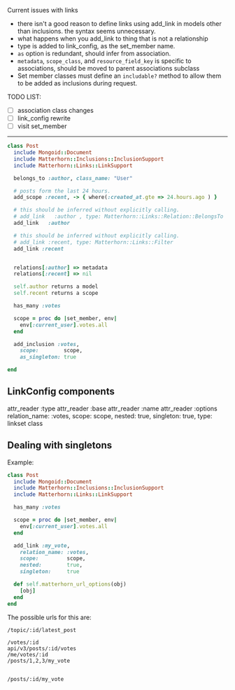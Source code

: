 Current issues with links

- there isn't a good reason to define links using add_link in models other than inclusions.  the syntax seems unnecessary.
- what happens when you add_link to thing that is not a relationship
- type is added to link_config, as the set_member name.
- `as` option is redundant, should infer from association.
- `metadata`, `scope_class`, and `resource_field_key` is specific to associations, should be moved to parent associations subclass
- Set member classes must define an `includable?` method to allow them to be added as inclusions during request.

TODO LIST:

- [ ] association class changes
- [ ] link_config rewrite
- [ ] visit set_member

-----

``` ruby
class Post
  include Mongoid::Document
  include Matterhorn::Inclusions::InclusionSupport
  include Matterhorn::Links::LinkSupport

  belongs_to :author, class_name: "User"

  # posts form the last 24 hours.
  add_scope :recent, -> { where(:created_at.gte => 24.hours.ago ) }

  # this should be inferred without explicitly calling.
  # add_link   :author , type: Matterhorn::Links::Relation::BelongsTo
  add_link   :author

  # this should be inferred without explicitly calling.
  # add_link :recent, type: Matterhorn::Links::Filter
  add_link :recent


  relations[:author] => metadata
  relations[:recent] => nil

  self.author returns a model
  self.recent returns a scope

  has_many :votes

  scope = proc do |set_member, env|
    env[:current_user].votes.all
  end

  add_inclusion :votes,
    scope:        scope,
    as_singleton: true

end
```

## LinkConfig components

attr_reader :type
attr_reader :base
attr_reader :name
attr_reader :options
  relation_name: :votes,
  scope:         scope,
  nested:        true,
  singleton:     true,
  type:          linkset class


## Dealing with singletons

Example:

```ruby
class Post
  include Mongoid::Document
  include Matterhorn::Inclusions::InclusionSupport
  include Matterhorn::Links::LinkSupport

  has_many :votes

  scope = proc do |set_member, env|
    env[:current_user].votes.all
  end

  add_link :my_vote,
    relation_name: :votes,
    scope:         scope,
    nested:        true,
    singleton:     true

  def self.matterhorn_url_options(obj)
    [obj]
  end
end
```

The possible urls for this are:

```
/topic/:id/latest_post

/votes/:id
api/v3/posts/:id/votes
/me/votes/:id
/posts/1,2,3/my_vote


/posts/:id/my_vote


```

